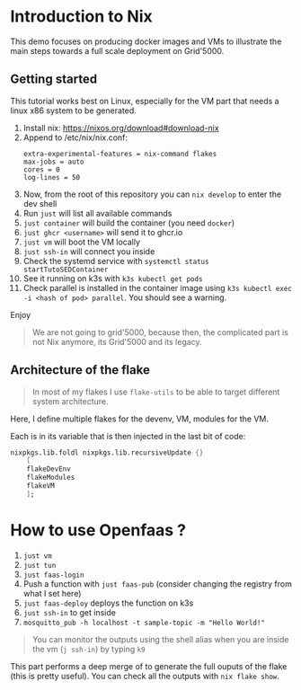 # Introduction to Nix

This demo focuses on producing docker images and VMs to illustrate the main steps towards a full scale deployment on Grid'5000.

## Getting started

This tutorial works best on Linux, especially for the VM part that needs a linux x86 system to be generated.

1. Install nix: https://nixos.org/download#download-nix
2. Append to /etc/nix/nix.conf:
    ```
    extra-experimental-features = nix-command flakes
    max-jobs = auto
    cores = 0
    log-lines = 50
    ```
3. Now, from the root of this repository you can `nix develop` to enter the dev shell
4. Run `just` will list all available commands
5. `just container` will build the container (you need `docker`)
6. `just ghcr <username>` will send it to ghcr.io
7. `just vm` will boot the VM locally
8. `just ssh-in` will connect you inside
9. Check the systemd service with `systemctl status startTutoSEDContainer`
10. See it running on k3s with `k3s kubectl get pods`
10. Check parallel is installed in the container image using `k3s kubectl exec -i <hash of pod> parallel`. You should see a warning.

Enjoy

> We are not going to grid'5000, because then, the complicated part is not Nix anymore, its Grid'5000 and its legacy.

## Architecture of the flake

>In most of my flakes I use `flake-utils` to be able to target different system architecture.

Here, I define multiple flakes for the devenv, VM, modules for the VM.

Each is in its variable that is then injected in the last bit of code:
```nix
nixpkgs.lib.foldl nixpkgs.lib.recursiveUpdate {}
    [
    flakeDevEnv
    flakeModules
    flakeVM
    ];
```

# How to use Openfaas ?

1. `just vm`
2. `just tun`
3. `just faas-login`
4. Push a function with `just faas-pub` (consider changing the registry from what I set here)
5. `just faas-deploy` deploys the function on k3s
6. `just ssh-in` to get inside
7. `mosquitto_pub -h localhost -t sample-topic -m "Hello World!"`

> You can monitor the outputs using the shell alias when you are inside the vm (`j ssh-in`) by typing `k9`

This part performs a deep merge of to generate the full ouputs of the flake (this is pretty useful). You can check all the outputs with `nix flake show`.